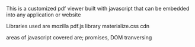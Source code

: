 This is a customized pdf viewer built with javascript that can be embedded into any application or website

Libraries used are
mozilla pdf.js library
materialize.css cdn

areas of javascript covered are;
promises, DOM tranversing 